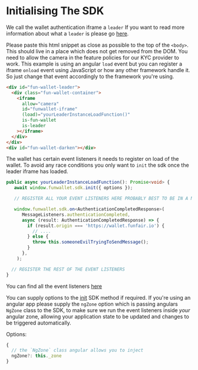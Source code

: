 # Initialising The SDK

We call the wallet authentication iframe a `leader` If you want to read more information about what a `leader` is please go [here](http://localhost:8080/fun-wallet-docs/guide/how-does-it-work/leader-and-follower-communication.html#what-is-a-leader-instance).

Please paste this html snippet as close as possible to the top of the `<body>`. This should live in a place which does not get removed from the DOM. You need to allow the camera in the feature policies for our KYC provider to work. This example is using an angular `load` event but you can register a iframe `onload` event using JavaScript or how any other framework handle it. So just change that event accordingly to the framework you're using.

```html
<div id="fun-wallet-leader">
  <div class="fun-wallet-container">
    <iframe
      allow="camera"
      id="funwallet-iframe"
      (load)="yourLeaderInstanceLoadFunction()"
      is-fun-wallet
      is-leader
    ></iframe>
  </div>
</div>
<div id="fun-wallet-darken"></div>
```

The wallet has certain event listeners it needs to register on load of the wallet. To avoid any race conditions you only want to `init` the sdk once the leader iframe has loaded.

```ts
public async yourLeaderInstanceLoadFunction(): Promise<void> {
   await window.funwallet.sdk.init({ options });

   // REGISTER ALL YOUR EVENT LISTENERS HERE PROBABLY BEST TO BE IN A NEW METHOD SOMEWHERE.

   window.funwallet.sdk.on<AuthenticationCompletedResponse>(
      MessageListeners.authenticationCompleted,
      async (result: AuthenticationCompletedResponse) => {
        if (result.origin === 'https://wallet.funfair.io') {
          // ....
        } else {
          throw this.someoneEvilTryingToSendMessage();
        }
      },
    );

  // REGISTER THE REST OF THE EVENT LISTENERS
}
```

You can find all the event listeners [here](/guide/web-sdk/sdk-event-listeners.html)

You can supply options to the [init](http://localhost:8080/fun-wallet-docs/guide/web-sdk/sdk-methods.html#init) SDK method if required. If you're using an angular app please supply the `ngZone` option which is passing angulars `NgZone` class to the SDK, to make sure we run the event listeners inside _your_ angular zone, allowing your application state to be updated and changes to be triggered automatically.

Options:

```js
{
  // the `NgZone` class angular allows you to inject
  ngZone?: this._zone
}
```

